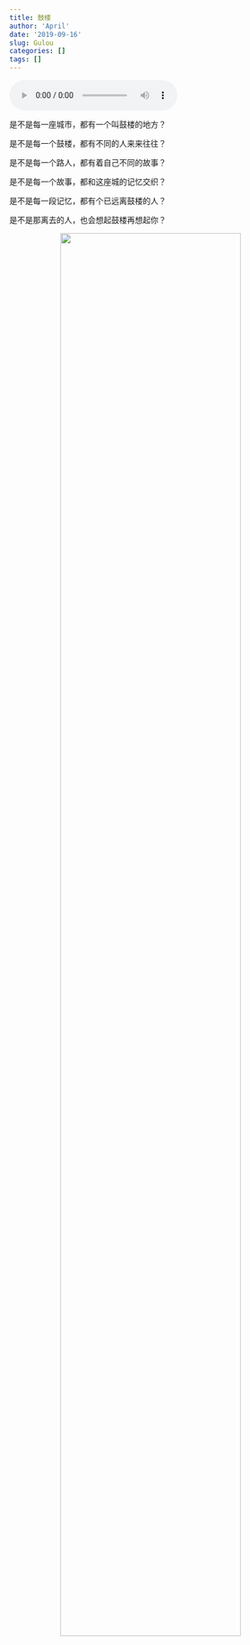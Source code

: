 ```yaml
---
title: 鼓楼
author: 'April'
date: '2019-09-16'
slug: Gulou
categories: []
tags: []
---
```


<audio controls="controls">
	<source src="http://music.163.com/song/media/outer/url?id=447926067.mp3" type="audio/mpeg" />
	Your browser does not support the audio element.
</audio>

是不是每一座城市，都有一个叫鼓楼的地方？

是不是每一个鼓楼，都有不同的人来来往往？

是不是每一个路人，都有着自己不同的故事？

是不是每一个故事，都和这座城的记忆交织？

是不是每一段记忆，都有个已远离鼓楼的人？

是不是那离去的人，也会想起鼓楼再想起你？

<div align="center"><img src="/figure/2019-09-16/fig2.jpg" width="80%" \></div>
